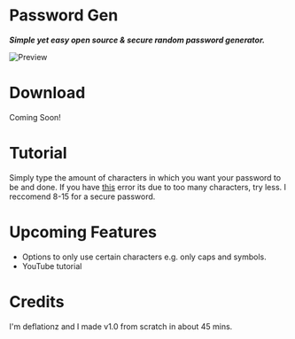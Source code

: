 # Password Gen
***Simple yet easy open source &amp; secure random password generator.***

![Preview](https://media.discordapp.net/attachments/922379989343699014/934171434136240168/unknown.png)

# Download

Coming Soon!

# Tutorial

Simply type the amount of characters in which you want your password to be and done. If you have [this](https://pastebin.com/raw/kBzWBA0y) error its due to too many characters, try less. I reccomend 8-15 for a secure password.

# Upcoming Features

- Options to only use certain characters e.g. only caps and symbols.
- YouTube tutorial

# Credits

I'm deflationz and I made v1.0 from scratch in about 45 mins.
